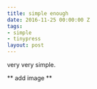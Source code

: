 ```yaml
---
title: simple enough
date: 2016-11-25 00:00:00 Z
tags:
- simple
- tinypress
layout: post
---
```


very very simple.

** add image **
